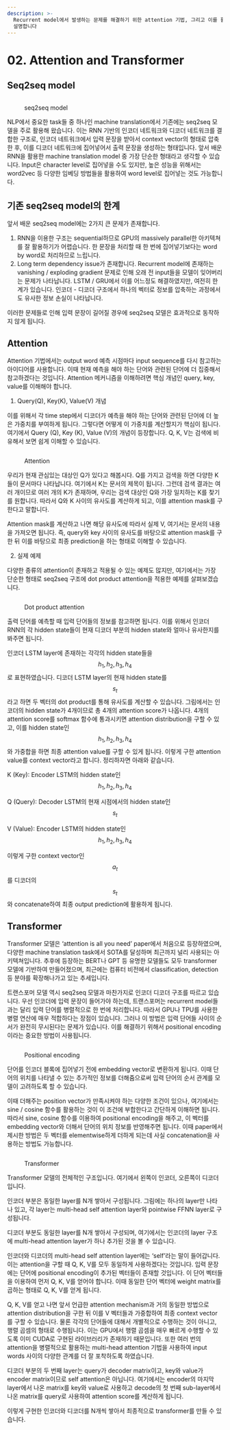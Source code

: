 ```yaml
---
description: >-
  Recurrent model에서 발생하는 문제를 해결하기 위한 attention 기법, 그리고 이를 활용한 transformer model을
  설명합니다
---
```


# 02. Attention and Transformer

## Seq2seq model

<figure><img src="../../.gitbook/assets/seq2seq model.png" alt=""><figcaption><p>seq2seq  model</p></figcaption></figure>

NLP에서 중요한 task들 중 하나인 machine translation에서 기존에는 seq2seq 모델을 주로 활용해 왔습니다. 이는 RNN 기반의 인코더 네트워크와 디코더 네트워크를 결합한 구조로, 인코더 네트워크에서 입력 문장을 받아서 context vector의 형태로 압축한 후, 이를 디코더 네트워크에 집어넣어서 출력 문장을 생성하는 형태입니다. 앞서 배운 RNN을 활용한 machine translation model 중 가장 단순한 형태라고 생각할 수 있습니다. Input은 character level로 집어넣을 수도 있지만, 높은 성능을 위해서는 word2vec 등 다양한 임베딩 방법들을 활용하여 word level로 집어넣는 것도 가능합니다.



## 기존 seq2seq model의 한계

앞서 배운 seq2seq model에는 2가지 큰 문제가 존재합니다.

1. RNN을 이용한 구조는 sequential하므로 GPU의 massively parallel한 아키텍쳐를 잘 활용하기가 어렵습니다. 한 문장을 처리할 때 한 번에 집어넣기보다는 word by word로 처리하므로 느립니다.
2. Long term dependency issue가 존재합니다. Recurrent model에 존재하는 vanishing / exploding gradient 문제로 인해 오래 전 input들을 모델이 잊어버리는 문제가 나타납니다. LSTM / GRU에서 이를 어느정도 해결하였지만, 여전히 한계가 있습니다. 인코더 - 디코더 구조에서 하나의 벡터로 정보를 압축하는 과정에서도 유사한 정보 손실이 나타납니다.

이러한 문제들로 인해 입력 문장이 길어질 경우에 seq2seq 모델은 효과적으로 동작하지 않게 됩니다.



## Attention

Attention 기법에서는 output word 예측 시점마다 input sequence를 다시 참고하는 아이디어를 사용합니다. 이때 현재 예측을 해야 하는 단어와 관련된 단어에 더 집중해서 참고하겠다는 것입니다. Attention 메커니즘을 이해하려면 핵심 개념인 query, key, value를 이해해야 합니다.

1. Query(Q), Key(K), Value(V) 개념

이를 위해서 각 time step에서 디코더가 예측을 해야 하는 단어와 관련된 단어에 더 높은 가중치를 부여하게 됩니다. 그렇다면 어떻게 이 가중치를 계산할지가 핵심이 됩니다. 여기에서 Query (Q), Key (K), Value (V)의 개념이 등장합니다. Q, K, V는 검색에 비유해서 보면 쉽게 이해할 수 있습니다.

<figure><img src="../../.gitbook/assets/Attention_search.png" alt=""><figcaption><p>Attention</p></figcaption></figure>

우리가 현재 관심있는 대상인 Q가 있다고 해봅시다. Q를 가지고 검색을 하면 다양한 K들이 문서마다 나타납니다. 여기에서 K는 문서의 제목이 됩니다. 그런데 검색 결과는 여러 개이므로 여러 개의 K가 존재하며, 우리는 검색 대상인 Q와 가장 일치하는 K를 찾기를 원합니다. 따라서 Q와 K 사이의 유사도를 계산하게 되고, 이를 attention mask를 구한다고 말합니다.

Attention mask를 계산하고 나면 해당 유사도에 따라서 실제 V, 여기서는 문서의 내용을 가져오면 됩니다. 즉, query와 key 사이의 유사도를 바탕으로 attention mask를 구한 뒤 이를 바탕으로 최종 prediction을 하는 형태로 이해할 수 있습니다.



2. 실제 예제

다양한 종류의 attention이 존재하고 적용될 수 있는 예제도 많지만, 여기에서는 가장 단순한 형태로 seq2seq 구조에 dot product attention을 적용한 예제를 살펴보겠습니다.

<figure><img src="../../.gitbook/assets/Attention.png" alt=""><figcaption><p>Dot product attention</p></figcaption></figure>

출력 단어를 예측할 때 입력 단어들의 정보를 참고하면 됩니다. 이를 위해서 인코더 RNN의 각 hidden state들이 현재 디코더 부분의 hidden state와 얼마나 유사한지를 봐주면 됩니다.

인코더 LSTM layer에 존재하는 각각의 hidden state들을 $$h_1, h_2, h_3, h_4$$로 표현하였습니다. 디코더 LSTM layer의 현재 hidden state를 $$s_t$$라고 하면 두 벡터의 dot product를 통해 유사도를 계산할 수 있습니다. 그림에서는 인코더의 hidden state가 4개이므로 총 4개의 attention score가 나옵니다. 4개의 attention score를 softmax 함수에 통과시키면 attention distribution을 구할 수 있고, 이를 hidden state인 $$h_1, h_2, h_3, h_4$$와 가중합을 하면 최종 attention value를 구할 수 있게 됩니다. 이렇게 구한 attention value를 context vector라고 합니다. 정리하자면 아래와 같습니다.

K (Key): Encoder LSTM의 hidden state인 $$h_1, h_2, h_3, h_4$$

Q (Query): Decoder LSTM의 현재 시점에서의 hidden state인 $$s_t$$

V (Value): Encoder LSTM의 hidden state인 $$h_1, h_2, h_3, h_4$$

이렇게 구한 context vector인 $$a_t$$를 디코더의 $$s_t$$와 concatenate하여 최종 output prediction에 활용하게 됩니다.



## Transformer

Transformer 모델은 ‘attention is all you need’ paper에서 처음으로 등장하였으며, 다양한 machine translation task에서 SOTA를 달성하며 최근까지 널리 사용되는 아키텍쳐입니다. 추후에 등장하는 BERT나 GPT 등 유명한 모델들도 모두 transformer 모델에 기반하여 만들어졌으며, 최근에는 컴퓨터 비전에서 classification, detection 등 분야를 확장해나가고 있는 추세입니다.

트랜스포머 모델 역시 seq2seq 모델과 마찬가지로 인코더 디코더 구조를 따르고 있습니다. 우선 인코더에 입력 문장이 들어가야 하는데, 트랜스포머는 recurrent model들과는 달리 입력 단어를 병렬적으로 한 번에 처리합니다. 따라서 GPU나 TPU를 사용한 병렬 연산에 매우 적합하다는 장점이 있습니다. 그러나 이 방법은 입력 단어들 사이의 순서가 완전히 무시된다는 문제가 있습니다. 이를 해결하기 위해서 positional encoding이라는 중요한 방법이 사용됩니다.

<figure><img src="../../.gitbook/assets/Positional Encoding.png" alt=""><figcaption><p>Positional encoding</p></figcaption></figure>

단어를 인코더 블록에 집어넣기 전에 embedding vector로 변환하게 됩니다. 이때 단어의 위치를 나타낼 수 있는 추가적인 정보를 더해줌으로써 입력 단어의 순서 관계를 모델이 고려하도록 할 수 있습니다.

이때 더해주는 position vector가 만족시켜야 하는 다양한 조건이 있으나, 여기에서는 sine / cosine 함수를 활용하는 것이 이 조건에 부합한다고 간단하게 이해하면 됩니다. 따라서 sine, cosine 함수를 이용하여 positional encoding을 해주고, 이 벡터를 embedding vector와 더해서 단어의 위치 정보를 반영해주면 됩니다. 이때 paper에서 제시한 방법은 두 벡터를 elementwise하게 더하게 되는데 사실 concatenation을 사용하는 방법도 가능합니다.



<figure><img src="../../.gitbook/assets/Transformer_cropped.png" alt=""><figcaption><p>Transformer</p></figcaption></figure>

Transformer 모델의 전체적인 구조입니다. 여기에서 왼쪽이 인코더, 오른쪽이 디코더입니다.

인코더 부분은 동일한 layer를 N개 쌓아서 구성됩니다. 그림에는 하나의 layer만 나타나 있고, 각 layer는 multi-head self attention layer와 pointwise FFNN layer로 구성됩니다.

디코더 부분도 동일한 layer를 N개 쌓아서 구성되며, 여기에서는 인코더의 layer 구조에 multi-head attention layer가 하나 추가된 것을 볼 수 있습니다.

인코더와 디코더의 multi-head self attention layer에는 ‘self’라는 말이 들어갑니다. 이는 attention을 구할 때 Q, K, V를 모두 동일하게 사용하겠다는 것입니다. 입력 문장에는 단어에 positional encoding이 추가된 벡터들이 존재할 것입니다. 이 단어 벡터들을 이용하여 먼저 Q, K, V를 얻어야 합니다. 이때 동일한 단어 벡터에 weight matrix를 곱하는 형태로 Q, K, V를 얻게 됩니다.

Q, K, V를 얻고 나면 앞서 언급한 attention mechanism과 거의 동일한 방법으로 attention distribution을 구한 뒤 이를 V 벡터들과 가중합하여 최종 context vector를 구할 수 있습니다. 물론 각각의 단어들에 대해서 개별적으로 수행하는 것이 아니고, 행렬 곱셈의 형태로 수행됩니다. 이는 GPU에서 행렬 곱셈을 매우 빠르게 수행할 수 있도록 이미 CUDA로 구현된 라이브러리가 존재하기 때문입니다. 또한 여러 번의 attention을 병렬적으로 활용하는 multi-head attention 기법을 사용하여 input words 사이의 다양한 관계를 더 잘 포착하도록 하였습니다.

디코더 부분의 두 번째 layer는 query가 decoder matrix이고, key와 value가 encoder matrix이므로 self attention은 아닙니다. 여기에서는 encoder의 마지막 layer에서 나온 matrix를 key와 value로 사용하고 decode의 첫 번째 sub-layer에서 나온 matrix를 query로 사용하여 attention score를 계산하게 됩니다.

이렇게 구현한 인코더와 디코더를 N개씩 쌓아서 최종적으로 transformer를 만들 수 있습니다.


